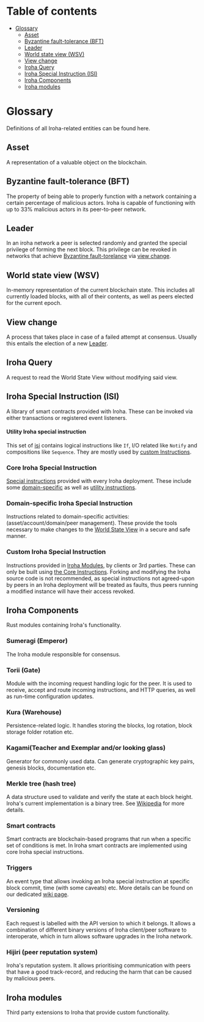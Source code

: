 # Table of contents

- [Glossary](#glossary)
  - [Asset](#asset)
  - [Byzantine fault-tolerance (BFT)](#byzantine-fault-tolerance-bft)
  - [Leader](#leader)
  - [World state view (WSV)](#world-state-view-wsv)
  - [View change](#view-change)
  - [Iroha Query](#iroha-query)
  - [Iroha Special Instruction (ISI)](#iroha-special-instruction-isi)
  - [Iroha Components](#iroha-components)
  - [Iroha modules](#iroha-modules)

# Glossary

Definitions of all Iroha-related entities can be found here.

## Asset

A representation of a valuable object on the blockchain.


## Byzantine fault-tolerance (BFT)
The property of being able to properly function with a network containing a certain percentage of malicious actors. Iroha is capable of functioning with up to 33% malicious actors in its peer-to-peer network.

## Leader
In an iroha network a peer is selected randomly and granted the special privilege of forming the next block. This privilege can be revoked in networks that achieve [Byzantine fault-torelance](#bft) via [view change](#view-change).

## World state view (WSV)
In-memory representation of the current blockchain state. This includes all currently loaded blocks, with all of their contents, as well as peers elected for the current epoch.

## View change
A process that takes place in case of a failed attempt at consensus. Usually this entails the election of a new [Leader](#leader).

## Iroha Query
A request to read the World State View without modifying said view.

## Iroha Special Instruction (ISI)
A library of smart contracts provided with Iroha.  These can be invoked via either transactions or registered event listeners.

#### Utility Iroha special instruction
This set of [isi](#isi) contains logical instructions like `If`, I/O related like `Notify` and compositions like `Sequence`.  They are mostly used by [custom Instructions](#custom-iroha-special-instruction).

### Core Iroha Special Instruction
[Special instructions](#isi) provided with every Iroha deployment.  These include some [domain-specific](#dsisi) as well as [utility instructions](#utility).

### Domain-specific Iroha Special Instruction
Instructions related to domain-specific activities: (asset/account/domain/peer management).  These provide the tools necessary to make changes to the [World State View](#wsv) in a secure and safe manner.

### Custom Iroha Special Instruction
Instructions provided in [Iroha Modules](#mod), by clients or 3rd parties.  These can only be built using [the Core Instructions](#core).  Forking and modifying the Iroha source code is not recommended, as special instructions not agreed-upon by peers in an Iroha deployment will be treated as faults, thus  peers running a modified instance will have their access revoked.

## Iroha Components
Rust modules containing Iroha's functionality.

### Sumeragi (Emperor)
The Iroha module responsible for consensus.

### Torii (Gate)
Module with the incoming request handling logic for the peer. It is used to receive, accept and route incoming instructions, and HTTP queries, as well as run-time configuration updates.

### Kura (Warehouse)
Persistence-related logic. It handles storing the blocks, log rotation, block storage folder rotation etc.

### Kagami(Teacher and Exemplar and/or looking glass)
Generator for commonly used data. Can generate cryptographic key pairs, genesis blocks, documentation etc.

### Merkle tree (hash tree)
A data structure used to validate and verify the state at each block height. Iroha's current implementation is a binary tree. See [Wikipedia](https://en.wikipedia.org/wiki/Merkle_tree) for more details.

### Smart contracts
Smart contracts are blockchain-based programs that run when a specific set of conditions is met. In Iroha smart contracts are implemented using core Iroha special instructions.

### Triggers
An event type that allows invoking an Iroha special instruction at specific block commit, time (with some caveats) etc. More details can be found on our dedicated [wiki page](https://wiki.hyperledger.org/display/iroha/Triggers).

### Versioning
Each request is labelled with the API version to which it belongs. It allows a combination of different binary versions of Iroha client/peer software to interoperate, which in turn allows software upgrades in the Iroha network.

### Hijiri (peer reputation system)
Iroha's reputation system. It allows prioritising communication with peers that have a good track-record, and reducing the harm that can be caused by malicious peers.

## Iroha modules
Third party extensions to Iroha that provide custom functionality.
